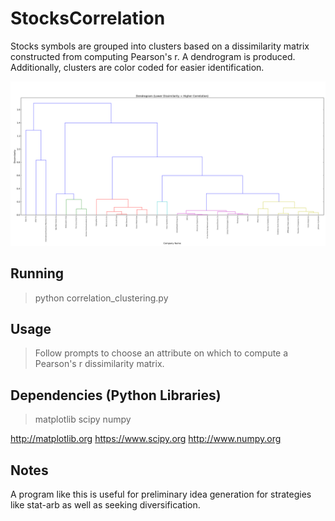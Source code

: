 # StocksCorrelation
Stocks symbols are grouped into clusters based on a dissimilarity matrix constructed from computing Pearson's r. A dendrogram is produced. Additionally, clusters are color coded for easier identification.

![alt tag](https://raw.githubusercontent.com/DominikSuwala/StocksCorrelation/master/dendrogram.png)

## Running

> python correlation_clustering.py

## Usage

>  Follow prompts to choose an attribute on which to compute a Pearson's r dissimilarity matrix.

## Dependencies (Python Libraries)
> matplotlib
> scipy
> numpy

http://matplotlib.org
https://www.scipy.org
http://www.numpy.org

## Notes

A program like this is useful for preliminary idea generation for strategies like stat-arb as well as seeking diversification.
